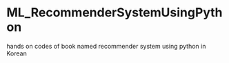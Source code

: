 # ML_RecommenderSystemUsingPython
hands on codes of book named recommender system using python in Korean
